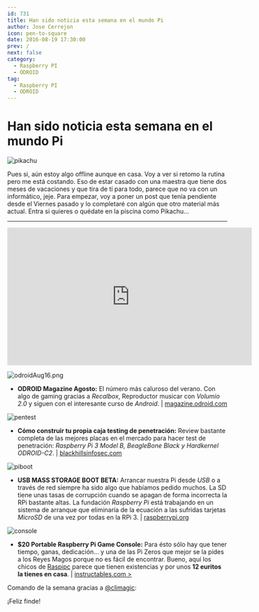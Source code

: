 ```yaml
---
id: 731
title: Han sido noticia esta semana en el mundo Pi
author: Jose Cerrejon
icon: pen-to-square
date: 2016-08-19 17:30:00
prev: /
next: false
category:
  - Raspberry PI
  - ODROID
tag:
  - Raspberry PI
  - ODROID
---
```


# Han sido noticia esta semana en el mundo Pi

![pikachu](/images/2016/08/pikachu.png)

Pues si, aún estoy algo offline aunque en casa. Voy a ver si retomo la rutina pero me está costando. Eso de estar casado con una maestra que tiene dos meses de vacaciones y que tira de tí para todo, parece que no va con un informático, jeje. Para empezar, voy a poner un post que tenía pendiente desde el Viernes pasado y lo completaré con algún que otro material más actual. Entra si quieres o quédate en la piscina como Pikachu...

- - -
<iframe width="560" height="315" src="https://www.youtube.com/embed/8BwqpsTStxE?rel=0&amp;showinfo=0" frameborder="0" allowfullscreen></iframe>

![odroidAug16.png](/images/2016/08/odroidAug16.png)

* **ODROID Magazine Agosto:** El número más caluroso del verano. Con algo de gaming gracias a *Recalbox*, Reproductor musicar con *Volumio 2.0* y siguen con el interesante curso de *Android*. | [magazine.odroid.com](http://magazine.odroid.com/201608)

![pentest](/images/2016/08/pentest.png)

* **Cómo construir tu propia caja testing de penetración:** Review bastante completa de las mejores placas en el mercado para hacer test de penetración: *Raspberry Pi 3 Model B, BeagleBone Black y Hardkernel ODROID-C2*. | [blackhillsinfosec.com](http://www.blackhillsinfosec.com/?p=5156)

![piboot](/images/2016/08/piboot.png)

* **USB MASS STORAGE BOOT BETA:** Arrancar nuestra Pi desde *USB* o a través de red siempre ha sido algo que habíamos pedido muchos. La SD tiene unas tasas de corrupción cuando se apagan de forma incorrecta la RPi bastante altas. La fundación *Raspberry Pi* está trabajando en un sistema de arranque que eliminaría de la ecuación a las sufridas tarjetas *MicroSD* de una vez por todas en la RPi 3. | [raspberrypi.org](https://www.raspberrypi.org/blog/pi-3-booting-part-i-usb-mass-storage-boot/)

![console](/images/2016/08/console.png)

* **$20 Portable Raspberry Pi Game Console:** Para ésto sólo hay que tener tiempo, ganas, dedicación... y una de las Pi Zeros que mejor se la pides a los Reyes Magos porque no es fácil de encontrar. Bueno, aquí los chicos de [Raspipc](http://www.raspipc.es/public/home/index.php?ver=tienda&accion=verArticulo&idProducto=1327) parece que tienen existencias y por unos **12 euritos la tienes en casa**. | [instructables.com > ](http://www.instructables.com/id/20-Portable-Raspberry-Pi-Game-Console/?ALLSTEPS)

Comando de la semana gracias a [@climagic](https://twitter.com/climagic/):




¡Feliz finde!